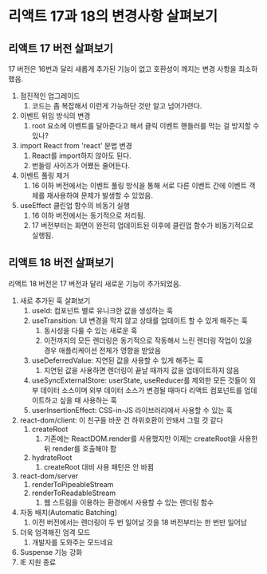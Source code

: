# 리액트 17과 18의 변경사항 살펴보기

## 리액트 17 버전 살펴보기

17 버전은 16번과 달리 새롭게 추가된 기능이 없고 호환성이 깨지는 변경 사항을 최소하 했음.

1. 점진적인 업그레이드
   1. 코드는 좀 복잡해서 이런게 가능하단 것만 알고 넘어가련다.
2. 이벤트 위임 방식의 변경
   1. root 요소에 이벤트를 달아준다고 해서 클릭 이벤트 핸들러를 막는 걸 방지할 수 있나?
3. import React from 'react' 문법 변경
   1. React를 import하지 않아도 된다.
   2. 번들링 사이즈가 어쨌든 줄어든다.
4. 이벤트 풀링 제거
   1. 16 이하 버전에서는 이벤트 풀링 방식을 통해 서로 다른 이벤트 간에 이벤트 객체를 재사용하여 문제가 발생할 수 있었음.
5. useEffect 클린업 함수의 비동기 실행
   1. 16 이하 버전에서는 동기적으로 처리됨.
   2. 17 버전부터는 화면이 완전히 업데이트된 이후에 클린업 함수가 비동기적으로 실행됨.

## 리액트 18 버전 살펴보기

리액트 18 버전은 17 버전과 달리 새로운 기능이 추가되었음.

1. 새로 추가된 훅 살펴보기
   1. useId: 컴포넌트 별로 유니크한 값을 생성하는 훅
   2. useTransition: UI 변경을 막지 않고 상태를 업데이트 할 수 있게 해주는 훅
      1. 동시성을 다룰 수 있는 새로운 훅
      2. 이전까지의 모든 렌더링은 동기적으로 작동해서 느린 렌더링 작업이 있을 경우 애플리케이션 전체가 영향을 받았음
   3. useDeferredValue: 지연된 값을 사용할 수 있게 해주는 훅
      1. 지연된 값을 사용하면 렌더링이 끝날 때까지 값을 업데이트하지 않음
   4. useSyncExternalStore: userState, useReducer를 제외한 모든 것들이 외부 데이터 소스이며 외부 데이터 소스가 변경될 때마다 리액트 컴포넌트를 업데이트하고 싶을 때 사용하는 훅
   5. userInsertionEffect: CSS-in-JS 라이브러리에서 사용할 수 있는 훅
2. react-dom/client: 이 친구들 바꾼 건 하위호환이 안돼서 그럴 것 같다
   1. createRoot
      1. 기존에는 ReactDOM.render를 사용했지만 이제는 createRoot을 사용한 뒤 render를 호출해야 함
   2. hydrateRoot
      1. createRoot 대비 사용 패턴은 안 바뀜
3. react-dom/server
   1. renderToPipeableStream
   2. renderToReadableStream
      1. 웹 스트림을 이용하는 환경에서 사용할 수 있는 렌더링 함수
4. 자동 배치(Automatic Batching)
   1. 이전 버전에서는 렌더링이 두 번 일어날 것을 18 버전부터는 한 번만 일어남
5. 더욱 엄격해진 엄격 모드
   1. 개발자를 도와주는 모드네요
6. Suspense 기능 강화
7. IE 지원 종료
